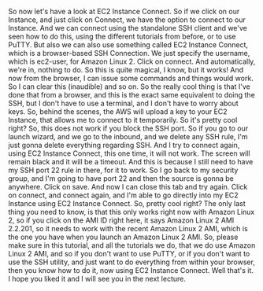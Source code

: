 
<v Instructor>So now let's have a look</v>
at EC2 Instance Connect.
So if we click on our Instance,
and just click on Connect,
we have the option to connect to our Instance.
And we can connect using the standalone SSH client
and we've seen how to do this,
using the different tutorials from before,
or to use PuTTY.
But also we can also use something called
EC2 Instance Connect, which is
a browser-based SSH Connection.
We just specify the username, which is ec2-user,
for Amazon Linux 2.
Click on connect.
And automatically, we're in, nothing to do.
So this is quite magical, I know, but it works!
And now from the browser, I can issue some commands
and things would work.
So I can clear this (inaudible) and so on.
So the really cool thing is that I've done
that from a browser, and this is the exact
same equivalent to doing the SSH,
but I don't have to use a terminal,
and I don't have to worry about keys.
So, behind the scenes, the AWS
will upload a key to your EC2 Instance, that allows
me to connect to it temporarily.
So it's pretty cool right?
So, this does not work if you block the SSH port.
So if you go to our launch wizard, and we go to the inbound,
and we delete any SSH rule, I'm just gonna delete
everything regarding SSH.
And I try to connect again, using EC2 Instance Connect,
this one time, it will not work.
The screen will remain black and it will be a timeout.
And this is because I still need to have
my SSH port 22 rule in there, for it to work.
So I go back to my security group, and I'm going to
have port 22 and then the source is gonna be anywhere.
Click on save.
And now I can close this tab and try again.
Click on connect, and connect again, and I'm able
to go directly into my EC2 Instance using
EC2 Instance Connect.
So, pretty cool right?
The only last thing you need to know, is that
this only works right now with Amazon Linux 2,
so if you click on the AMI ID right here,
it says Amazon Linux 2 AMI 2.2.201,
so it needs to work with the recent Amazon Linux 2 AMI,
which is the one you have when you launch
an Amazon Linux 2 AMI.
So, please make sure in this tutorial,
and all the tutorials we do, that we do use
Amazon Linux 2 AMI, and so if you don't want to use
PuTTY, or if you don't want to use the SSH utility,
and just want to do everything from within your browser,
then you know how to do it, now using EC2 Instance Connect.
Well that's it.
I hope you liked it and I will see you in the next lecture.